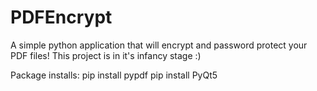# PDFEncrypt

A simple python application that will encrypt and password protect your PDF files! This project is in it's infancy stage :)

Package installs:
pip install pypdf
pip install PyQt5